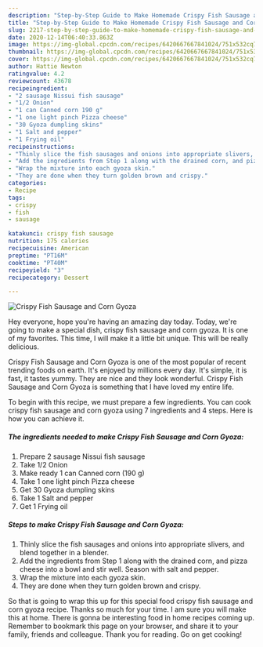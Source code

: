 ```yaml
---
description: "Step-by-Step Guide to Make Homemade Crispy Fish Sausage and Corn Gyoza"
title: "Step-by-Step Guide to Make Homemade Crispy Fish Sausage and Corn Gyoza"
slug: 2217-step-by-step-guide-to-make-homemade-crispy-fish-sausage-and-corn-gyoza
date: 2020-12-14T06:40:33.863Z
image: https://img-global.cpcdn.com/recipes/6420667667841024/751x532cq70/crispy-fish-sausage-and-corn-gyoza-recipe-main-photo.jpg
thumbnail: https://img-global.cpcdn.com/recipes/6420667667841024/751x532cq70/crispy-fish-sausage-and-corn-gyoza-recipe-main-photo.jpg
cover: https://img-global.cpcdn.com/recipes/6420667667841024/751x532cq70/crispy-fish-sausage-and-corn-gyoza-recipe-main-photo.jpg
author: Hattie Newton
ratingvalue: 4.2
reviewcount: 43678
recipeingredient:
- "2 sausage Nissui fish sausage"
- "1/2 Onion"
- "1 can Canned corn 190 g"
- "1 one light pinch Pizza cheese"
- "30 Gyoza dumpling skins"
- "1 Salt and pepper"
- "1 Frying oil"
recipeinstructions:
- "Thinly slice the fish sausages and onions into appropriate slivers, and blend together in a blender."
- "Add the ingredients from Step 1 along with the drained corn, and pizza cheese into a bowl and stir well. Season with salt and pepper."
- "Wrap the mixture into each gyoza skin."
- "They are done when they turn golden brown and crispy."
categories:
- Recipe
tags:
- crispy
- fish
- sausage

katakunci: crispy fish sausage 
nutrition: 175 calories
recipecuisine: American
preptime: "PT16M"
cooktime: "PT40M"
recipeyield: "3"
recipecategory: Dessert

---
```



![Crispy Fish Sausage and Corn Gyoza](https://img-global.cpcdn.com/recipes/6420667667841024/751x532cq70/crispy-fish-sausage-and-corn-gyoza-recipe-main-photo.jpg)

Hey everyone, hope you're having an amazing day today. Today, we're going to make a special dish, crispy fish sausage and corn gyoza. It is one of my favorites. This time, I will make it a little bit unique. This will be really delicious.



Crispy Fish Sausage and Corn Gyoza is one of the most popular of recent trending foods on earth. It's enjoyed by millions every day. It's simple, it is fast, it tastes yummy. They are nice and they look wonderful. Crispy Fish Sausage and Corn Gyoza is something that I have loved my entire life.


To begin with this recipe, we must prepare a few ingredients. You can cook crispy fish sausage and corn gyoza using 7 ingredients and 4 steps. Here is how you can achieve it.

<!--inarticleads1-->

##### The ingredients needed to make Crispy Fish Sausage and Corn Gyoza:

1. Prepare 2 sausage Nissui fish sausage
1. Take 1/2 Onion
1. Make ready 1 can Canned corn (190 g)
1. Take 1 one light pinch Pizza cheese
1. Get 30 Gyoza dumpling skins
1. Take 1 Salt and pepper
1. Get 1 Frying oil




<!--inarticleads2-->

##### Steps to make Crispy Fish Sausage and Corn Gyoza:

1. Thinly slice the fish sausages and onions into appropriate slivers, and blend together in a blender.
1. Add the ingredients from Step 1 along with the drained corn, and pizza cheese into a bowl and stir well. Season with salt and pepper.
1. Wrap the mixture into each gyoza skin.
1. They are done when they turn golden brown and crispy.




So that is going to wrap this up for this special food crispy fish sausage and corn gyoza recipe. Thanks so much for your time. I am sure you will make this at home. There is gonna be interesting food in home recipes coming up. Remember to bookmark this page on your browser, and share it to your family, friends and colleague. Thank you for reading. Go on get cooking!
